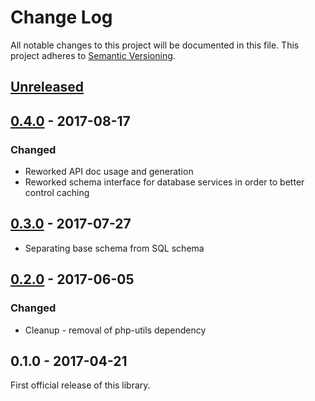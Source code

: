 # Change Log
All notable changes to this project will be documented in this file.
This project adheres to [Semantic Versioning](http://semver.org/).

## [Unreleased]

## [0.4.0] - 2017-08-17
### Changed
- Reworked API doc usage and generation
- Reworked schema interface for database services in order to better control caching

## [0.3.0] - 2017-07-27
- Separating base schema from SQL schema

## [0.2.0] - 2017-06-05
### Changed
- Cleanup - removal of php-utils dependency

## 0.1.0 - 2017-04-21
First official release of this library.

[Unreleased]: https://github.com/dreamfactorysoftware/df-firebird/compare/0.4.0...HEAD
[0.4.0]: https://github.com/dreamfactorysoftware/df-firebird/compare/0.3.0...0.4.0
[0.3.0]: https://github.com/dreamfactorysoftware/df-firebird/compare/0.2.0...0.3.0
[0.2.0]: https://github.com/dreamfactorysoftware/df-firebird/compare/0.1.0...0.2.0
